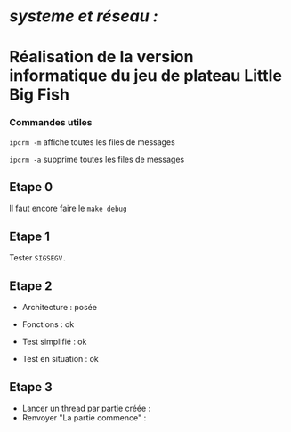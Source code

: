 # *systeme et réseau :*
# Réalisation de la version informatique du jeu de plateau Little Big Fish

### Commandes utiles
`ipcrm -m` affiche toutes les files de messages

`ipcrm -a` supprime toutes les files de messages

## Etape 0

Il faut encore faire le  `make debug`

## Etape 1

Tester `SIGSEGV.`

## Etape 2

* Architecture : posée

* Fonctions : ok

* Test simplifié : ok

* Test en situation : ok

## Etape 3

* Lancer un thread par partie créée :
* Renvoyer "La partie commence" :
